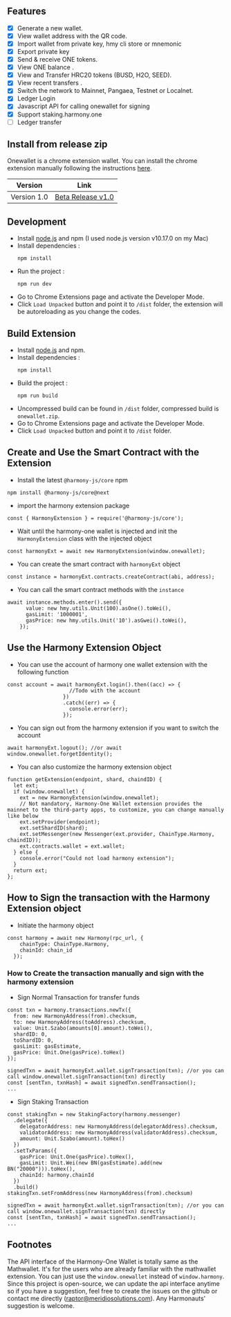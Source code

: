 
## Features
- [x] Generate a new wallet.
- [x] View wallet address with the QR code.
- [x] Import wallet from private key, hmy cli store or mnemonic
- [x] Export private key  
- [x] Send & receive ONE tokens.
- [x] View ONE balance .
- [x] View and Transfer HRC20 tokens (BUSD, H2O, SEED).
- [x] View recent transfers .
- [x] Switch the network to Mainnet, Pangaea, Testnet or Localnet.
- [x] Ledger Login
- [x] Javascript API for calling onewallet for signing 
- [x] Support staking.harmony.one 
- [ ] Ledger transfer

## Install from release zip

Onewallet is a chrome extension wallet. You can install the chrome extension manually following the instructions [here](https://www.cnet.com/how-to/how-to-install-chrome-extensions-manually/). 

| Version        | Link |
| -------------- | ------------- |
| Version 1.0 | [Beta Release v1.0 ](https://github.com/harmony-one/onewallet/releases/download/v1.0.0/Harmony_Wallet_v1.0.0.zip)|

## Development 

* Install [node.js](https://nodejs.org/) and npm (I used node.js version v10.17.0 on my Mac)
* Install dependencies :
  ```
  npm install
  ```
* Run the project :
  ```
  npm run dev
  ```
* Go to Chrome Extensions page and activate the Developer Mode.
* Click `Load Unpacked` button and point it to `/dist` folder, the extension will be autoreloading as you change the codes.


 
## Build Extension

* Install [node.js](https://nodejs.org/) and npm. 
* Install dependencies :
  ```
  npm install
  ```
* Build the project :
  ```
  npm run build
  ```
* Uncompressed build can be found in `/dist` folder, compressed build is `onewallet.zip`.
* Go to Chrome Extensions page and activate the Developer Mode.
* Click `Load Unpacked` button and point it to `/dist` folder.

## Create and Use the Smart Contract with the Extension

* Install the latest `@harmony-js/core` npm
```
npm install @harmony-js/core@next
```
* import the harmony extension package
```
const { HarmonyExtension } = require('@harmony-js/core');
```
* Wait until the harmony-one wallet is injected and init the `HarmonyExtension` class with the injected object
```
const harmonyExt = await new HarmonyExtension(window.onewallet);
```
* You can create the smart contract with `harmonyExt` object
```
const instance = harmonyExt.contracts.createContract(abi, address);
```
* You can call the smart contract methods with the `instance`
```
await instance.methods.enter().send({
      value: new hmy.utils.Unit(100).asOne().toWei(),
      gasLimit: '1000001',
      gasPrice: new hmy.utils.Unit('10').asGwei().toWei(),
    });
```

## Use the Harmony Extension Object
* You can use the account of harmony one wallet extension with the following function
```
const account = await harmonyExt.login().then((acc) => {
                    //Todo with the account
                  })
                  .catch((err) => {
                    console.error(err);
                  });
```
* You can sign out from the harmony extension if you want to switch the account
```
await harmonyExt.logout(); //or await window.onewallet.forgetIdentity();
```
* You can also customize the harmony extension object
```
function getExtension(endpoint, shard, chaindID) {
  let ext;
  if (window.onewallet) {
    ext = new HarmonyExtension(window.onewallet);
    // Not mandatory, Harmony-One Wallet extension provides the mainnet to the third-party apps, to customize, you can change manually like below
    ext.setProvider(endpoint);
    ext.setShardID(shard);
    ext.setMessenger(new Messenger(ext.provider, ChainType.Harmony, chaindID));
    ext.contracts.wallet = ext.wallet;
  } else {
    console.error("Could not load harmony extension");
  }
  return ext;
};
```
## How to Sign the transaction with the Harmony Extension object
* Initiate the harmony object
```
const harmony = await new Harmony(rpc_url, {
    chainType: ChainType.Harmony,
    chainId: chain_id
  });
```
### How to Create the transaction manually and sign with the harmony extension
* Sign Normal Transaction for transfer funds
```
const txn = harmony.transactions.newTx({
  from: new HarmonyAddress(from).checksum,
  to: new HarmonyAddress(toAddress).checksum,
  value: Unit.Szabo(amounts[0].amount).toWei(),
  shardID: 0,
  toShardID: 0,
  gasLimit: gasEstimate,
  gasPrice: Unit.One(gasPrice).toHex()
});

signedTxn = await harmonyExt.wallet.signTransaction(txn); //or you can call window.onewallet.signTransaction(txn) directly
const [sentTxn, txnHash] = await signedTxn.sendTransaction();
...
```
* Sign Staking Transaction
```
const stakingTxn = new StakingFactory(harmony.messenger)
  .delegate({
    delegatorAddress: new HarmonyAddress(delegatorAddress).checksum,
    validatorAddress: new HarmonyAddress(validatorAddress).checksum,
    amount: Unit.Szabo(amount).toHex()
  })
  .setTxParams({
    gasPrice: Unit.One(gasPrice).toHex(),
    gasLimit: Unit.Wei(new BN(gasEstimate).add(new BN("20000"))).toHex(),
    chainId: harmony.chainId
  })
  .build()
stakingTxn.setFromAddress(new HarmonyAddress(from).checksum)

signedTxn = await harmonyExt.wallet.signTransaction(txn); //or you can call window.onewallet.signTransaction(txn) directly
const [sentTxn, txnHash] = await signedTxn.sendTransaction();
...
```

## Footnotes
The API interface of the Harmony-One Wallet is totally same as the Mathwallet. It's for the users who are already familiar with the mathwallet extension. You can just use the `window.onewallet` instead of `window.harmony`. Since this project is open-source, we can update the api interface anytime so if you have a suggestion, feel free to create the issues on the github or contact me directly (raptor@meridiosolutions.com). Any Harmonauts' suggestion is welcome.
